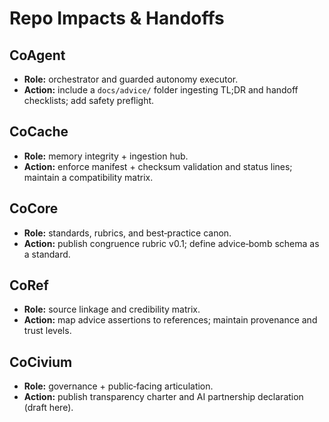 # Repo Impacts & Handoffs

## CoAgent
- **Role:** orchestrator and guarded autonomy executor.
- **Action:** include a `docs/advice/` folder ingesting TL;DR and handoff checklists; add safety preflight.

## CoCache
- **Role:** memory integrity + ingestion hub.
- **Action:** enforce manifest + checksum validation and status lines; maintain a compatibility matrix.

## CoCore
- **Role:** standards, rubrics, and best‑practice canon.
- **Action:** publish congruence rubric v0.1; define advice‑bomb schema as a standard.

## CoRef
- **Role:** source linkage and credibility matrix.
- **Action:** map advice assertions to references; maintain provenance and trust levels.

## CoCivium
- **Role:** governance + public‑facing articulation.
- **Action:** publish transparency charter and AI partnership declaration (draft here).
